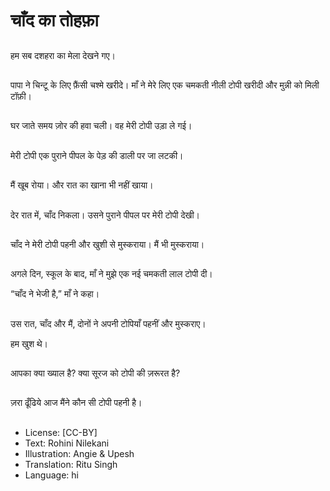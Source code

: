 # चाँद का तोहफ़ा

##
हम सब दशहरा का मेला देखने गए।   

##
पापा ने चिन्टू के लिए फ़ैंसी चश्मे खरीदे। माँ ने मेरे लिए एक चमकती नीली टोपी खरीदी और मुन्नी को मिली टॉफ़ी। 

##
घर जाते समय ज़ोर की हवा चली। वह मेरी टोपी उड़ा ले गई। 

##
मेरी टोपी एक पुराने पीपल के पेड़ की डाली पर जा लटकी। 

##
मैं खूब रोया। और रात का खाना भी नहीं खाया। 

##
देर रात में, चाँद निकला। उसने पुराने पीपल पर मेरी टोपी देखी। 

##
चाँद ने मेरी टोपी पहनी और खुशी से मुस्कराया। मैं भी मुस्कराया। 

##
अगले दिन, स्कूल के बाद, माँ ने मुझे एक नई चमकती लाल टोपी दी। 

“चाँद ने भेजी है,” माँ ने कहा। 

##
उस रात, चाँद और मैं, दोनों ने अपनी टोपियाँ पहनीं और मुस्कराए। 

हम खुश थे। 

##
आपका क्या ख्याल है? क्या सूरज को टोपी की ज़रूरत है? 

##
ज़रा ढूँढिये आज मैंने कौन सी टोपी पहनी है। 

##
* License: [CC-BY]
* Text: Rohini Nilekani
* Illustration: Angie & Upesh
* Translation: Ritu Singh
* Language: hi
